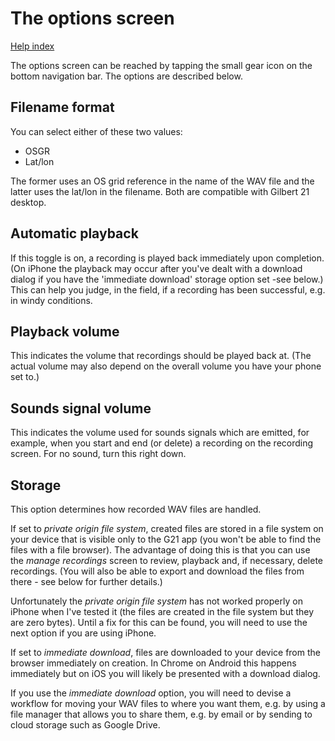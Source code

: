 # The options screen

[Help index](/help.html?page=index)

The options screen can be reached by tapping the small gear icon on the bottom navigation bar. The options are described below.

## Filename format
You can select either of these two values:
- OSGR
- Lat/lon

The former uses an OS grid reference in the name of the WAV file and the latter uses the lat/lon in the filename. Both are compatible with Gilbert 21 desktop.

## Automatic playback
If this toggle is on, a recording is played back immediately upon completion. (On iPhone the playback may occur after you've dealt with a download dialog if you have the 'immediate download' storage option set -see below.) This can help you judge, in the field, if a recording has been successful, e.g. in windy conditions.

## Playback volume
This indicates the volume that recordings should be played back at. (The actual volume may also depend on the overall volume you have your phone set to.) 

## Sounds signal volume
This indicates the volume used for sounds signals which are emitted, for example, when you start and end (or delete) a recording on the recording screen. For no sound, turn this right down.

## Storage
This option determines how recorded WAV files are handled. 

If set to *private origin file system*, created files are stored in a file system on your device that is visible only to the G21 app (you won't be able to find the files with a file browser). The advantage of doing this is that you can use the *manage recordings* screen to review, playback and, if necessary, delete recordings. (You will also be able to export and download the files from there - see below for further details.)

Unfortunately the *private origin file system* has not worked properly on iPhone when I've tested it (the files are created in the file system but they are zero bytes). Until a fix for this can be found, you will need to use the next option if you are using iPhone.

If set to *immediate download*, files are downloaded to your device from the browser immediately on creation. In Chrome on Android this happens immediately but on iOS you will likely be presented with a download dialog.

If you use the *immediate download* option, you will need to devise a workflow for moving your WAV files to where you want them, e.g. by using a file manager that allows you to share them, e.g. by email or by sending to cloud storage such as Google Drive.

